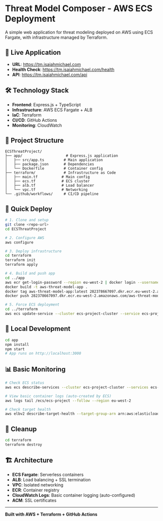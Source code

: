 # Threat Model Composer - AWS ECS Deployment

A simple web application for threat modeling deployed on AWS using ECS Fargate, with infrastructure managed by Terraform.

## 🚀 Live Application

- **URL**: https://tm.isaiahmichael.com
- **Health Check**: https://tm.isaiahmichael.com/health
- **API**: https://tm.isaiahmichael.com/api

## 🛠️ Technology Stack

- **Frontend**: Express.js + TypeScript
- **Infrastructure**: AWS ECS Fargate + ALB
- **IaC**: Terraform
- **CI/CD**: GitHub Actions
- **Monitoring**: CloudWatch

## 📁 Project Structure

```
ECSThreatProject/
├── app/                    # Express.js application
│   ├── src/app.ts         # Main application
│   ├── package.json       # Dependencies
│   └── Dockerfile         # Container config
├── terraform/             # Infrastructure as Code
│   ├── main.tf           # Main config
│   ├── ecs.tf            # ECS cluster
│   ├── alb.tf            # Load balancer
│   └── vpc.tf            # Networking
└── .github/workflows/     # CI/CD pipeline
```

## 🚀 Quick Deploy

```bash
# 1. Clone and setup
git clone <repo-url>
cd ECSThreatProject

# 2. Configure AWS
aws configure

# 3. Deploy infrastructure
cd terraform
terraform init
terraform apply

# 4. Build and push app
cd ../app
aws ecr get-login-password --region eu-west-2 | docker login --username AWS --password-stdin 282378667097.dkr.ecr.eu-west-2.amazonaws.com
docker build -t aws-threat-model-app .
docker tag aws-threat-model-app:latest 282378667097.dkr.ecr.eu-west-2.amazonaws.com/aws-threat-model-app:latest
docker push 282378667097.dkr.ecr.eu-west-2.amazonaws.com/aws-threat-model-app:latest

# 5. Force ECS deployment
cd ../terraform
aws ecs update-service --cluster ecs-project-cluster --service ecs-project-service --force-new-deployment --region eu-west-2
```

## 🔧 Local Development

```bash
cd app
npm install
npm start
# App runs on http://localhost:3000
```

## 📊 Basic Monitoring

```bash
# Check ECS status
aws ecs describe-services --cluster ecs-project-cluster --services ecs-project-service --region eu-west-2

# View basic container logs (auto-created by ECS)
aws logs tail /ecs/ecs-project --follow --region eu-west-2

# Check target health
aws elbv2 describe-target-health --target-group-arn arn:aws:elasticloadbalancing:eu-west-2:282378667097:targetgroup/ecs-project-tg-v2/14f96219f9a6c373 --region eu-west-2
```

## 🧹 Cleanup

```bash
cd terraform
terraform destroy
```

## 🏗️ Architecture

- **ECS Fargate**: Serverless containers
- **ALB**: Load balancing + SSL termination  
- **VPC**: Isolated networking
- **ECR**: Container registry
- **CloudWatch Logs**: Basic container logging (auto-configured)
- **ACM**: SSL certificates

---

**Built with AWS + Terraform + GitHub Actions**